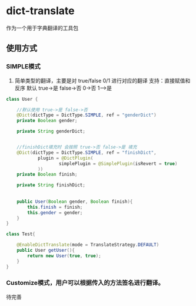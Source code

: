 # dict-translate

作为一个用于字典翻译的工具包

## 使用方式

### SIMPLE模式

1. 简单类型的翻译，主要是对 true/false 0/1 进行对应的翻译 支持：直接赋值和反序 默认 true->是 false->否 0->否 1—>是

```java
class User {

    //默认使用 true->是 false->否
    @Dict(dictType = DictType.SIMPLE, ref = "genderDict")
    private Boolean gender;

    private String genderDict;


    //finishDict填充时 会按照 true->否 false->是 填充
    @Dict(dictType = DictType.SIMPLE, ref = "finishDict",
            plugin = @DictPlugin(
                    simplePlugin = @SimplePlugin(isRevert = true)
            ))
    private Boolean finish;

    private String finishDict;
    
    
    public User(Boolean gender, Boolean finish){
        this.finish = finish;
        this.gender = gender;
    }
}

class Test{

    @EnableDictTranslate(mode = TranslateStrategy.DEFAULT)
    public User getUser(){
        return new User(true, true);
    }
}
```
### Customize模式，用户可以根据传入的方法签名进行翻译。
待完善
